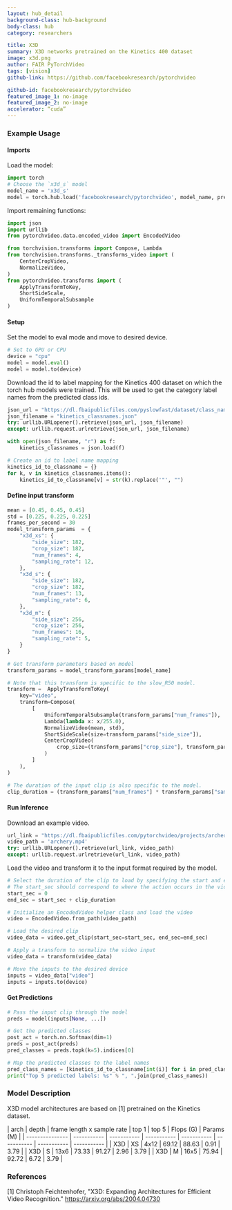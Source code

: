 ```yaml
---
layout: hub_detail
background-class: hub-background
body-class: hub
category: researchers

title: X3D
summary: X3D networks pretrained on the Kinetics 400 dataset  
image: x3d.png 
author: FAIR PyTorchVideo
tags: [vision]
github-link: https://github.com/facebookresearch/pytorchvideo

github-id: facebookresearch/pytorchvideo
featured_image_1: no-image 
featured_image_2: no-image
accelerator: “cuda” 
---
```


### Example Usage

#### Imports

Load the model: 

```python
import torch
# Choose the `x3d_s` model 
model_name = 'x3d_s'
model = torch.hub.load('facebookresearch/pytorchvideo', model_name, pretrained=True)
```

Import remaining functions:

```python
import json
import urllib
from pytorchvideo.data.encoded_video import EncodedVideo

from torchvision.transforms import Compose, Lambda
from torchvision.transforms._transforms_video import (
    CenterCropVideo,
    NormalizeVideo,
)
from pytorchvideo.transforms import (
    ApplyTransformToKey,
    ShortSideScale,
    UniformTemporalSubsample
)
```

#### Setup

Set the model to eval mode and move to desired device.

```python 
# Set to GPU or CPU
device = "cpu"
model = model.eval()
model = model.to(device)
```

Download the id to label mapping for the Kinetics 400 dataset on which the torch hub models were trained. This will be used to get the category label names from the predicted class ids.

```python
json_url = "https://dl.fbaipublicfiles.com/pyslowfast/dataset/class_names/kinetics_classnames.json"
json_filename = "kinetics_classnames.json"
try: urllib.URLopener().retrieve(json_url, json_filename)
except: urllib.request.urlretrieve(json_url, json_filename)
```

```python
with open(json_filename, "r") as f:
    kinetics_classnames = json.load(f)

# Create an id to label name mapping
kinetics_id_to_classname = {}
for k, v in kinetics_classnames.items():
    kinetics_id_to_classname[v] = str(k).replace('"', "")
```

#### Define input transform

```python
mean = [0.45, 0.45, 0.45]
std = [0.225, 0.225, 0.225]
frames_per_second = 30
model_transform_params  = {
    "x3d_xs": {
        "side_size": 182,
        "crop_size": 182,
        "num_frames": 4,
        "sampling_rate": 12,
    },
    "x3d_s": {
        "side_size": 182,
        "crop_size": 182,
        "num_frames": 13,
        "sampling_rate": 6,
    },
    "x3d_m": {
        "side_size": 256,
        "crop_size": 256,
        "num_frames": 16,
        "sampling_rate": 5,
    }
}

# Get transform parameters based on model
transform_params = model_transform_params[model_name]

# Note that this transform is specific to the slow_R50 model.
transform =  ApplyTransformToKey(
    key="video",
    transform=Compose(
        [
            UniformTemporalSubsample(transform_params["num_frames"]),
            Lambda(lambda x: x/255.0),
            NormalizeVideo(mean, std),
            ShortSideScale(size=transform_params["side_size"]),
            CenterCropVideo(
                crop_size=(transform_params["crop_size"], transform_params["crop_size"])
            )
        ]
    ),
)

# The duration of the input clip is also specific to the model.
clip_duration = (transform_params["num_frames"] * transform_params["sampling_rate"])/frames_per_second
```

#### Run Inference

Download an example video.

```python
url_link = "https://dl.fbaipublicfiles.com/pytorchvideo/projects/archery.mp4"
video_path = 'archery.mp4'
try: urllib.URLopener().retrieve(url_link, video_path)
except: urllib.request.urlretrieve(url_link, video_path)
```

Load the video and transform it to the input format required by the model.

```python
# Select the duration of the clip to load by specifying the start and end duration
# The start_sec should correspond to where the action occurs in the video
start_sec = 0
end_sec = start_sec + clip_duration

# Initialize an EncodedVideo helper class and load the video
video = EncodedVideo.from_path(video_path)

# Load the desired clip
video_data = video.get_clip(start_sec=start_sec, end_sec=end_sec)

# Apply a transform to normalize the video input
video_data = transform(video_data)

# Move the inputs to the desired device
inputs = video_data["video"]
inputs = inputs.to(device)
```

#### Get Predictions

```python
# Pass the input clip through the model
preds = model(inputs[None, ...])

# Get the predicted classes
post_act = torch.nn.Softmax(dim=1)
preds = post_act(preds)
pred_classes = preds.topk(k=5).indices[0]

# Map the predicted classes to the label names
pred_class_names = [kinetics_id_to_classname[int(i)] for i in pred_classes]
print("Top 5 predicted labels: %s" % ", ".join(pred_class_names))
```

### Model Description
X3D model architectures are based on [1] pretrained on the Kinetics dataset. 

| arch | depth | frame length x sample rate | top 1 | top 5 | Flops (G) | Params (M) |
| --------------- | ----------- | ----------- | ----------- | ----------- | ----------- |  ----------- | ----------- |
| X3D      | XS    | 4x12                       | 69.12 | 88.63 | 0.91      | 3.79     |
| X3D      | S     | 13x6                       | 73.33 | 91.27 | 2.96      | 3.79     |
| X3D      | M     | 16x5                       | 75.94 | 92.72 | 6.72      | 3.79     | 


### References
[1] Christoph Feichtenhofer, "X3D: Expanding Architectures for
    Efficient Video Recognition." https://arxiv.org/abs/2004.04730